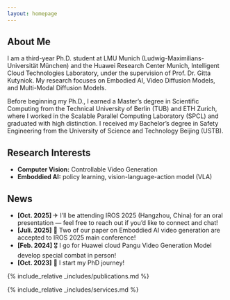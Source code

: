 ```yaml
---
layout: homepage
---
```


## About Me

I am a third-year Ph.D. student at LMU Munich (Ludwig-Maximilians-Universität München) and the Huawei Research Center Munich, Intelligent Cloud Technologies Laboratory, under the supervision of Prof. Dr. Gitta Kutyniok. My research focuses on Embodied AI, Video Diffusion Models, and Multi-Modal Diffusion Models.

Before beginning my Ph.D., I earned a Master’s degree in Scientific Computing from the Technical University of Berlin (TUB) and ETH Zurich, where I worked in the Scalable Parallel Computing Laboratory (SPCL) and graduated with high distinction. I received my Bachelor’s degree in Safety Engineering from the University of Science and Technology Beijing (USTB).

## Research Interests

- **Computer Vision:** Controllable Video Generation
- **Emboddied AI:** policy learning, vision-language-action model (VLA)

## News
- **[Oct. 2025]** ✈ I’ll be attending IROS 2025 (Hangzhou, China) for an oral presentation — feel free to reach out if you’d like to connect and chat!
- **[Juli. 2025]** 🎉 Two of our paper on Emboddied AI video generation are accepted to IROS 2025 main conference!
- **[Feb. 2024]** 🎖 I go for Huawei cloud Pangu Video Generation Model develop special combat in person!
- **[Oct. 2023]** 📍 I start my PhD journey!

{% include_relative _includes/publications.md %}

{% include_relative _includes/services.md %}
